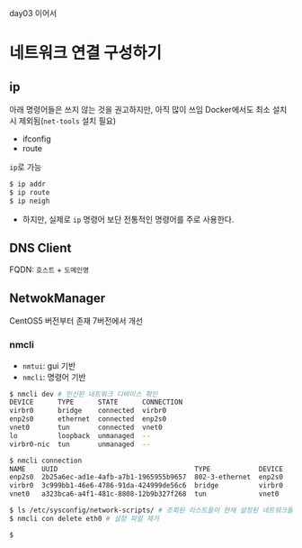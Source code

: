 day03 이어서

# 네트워크 연결 구성하기

## ip

아래 명령어들은 쓰지 않는 것을 권고하지만, 아직 많이 쓰임
Docker에서도 최소 설치 시 제외됨(`net-tools` 설치 필요)
- ifconfig
- route

`ip`로 가능
```bash
$ ip addr
$ ip route
$ ip neigh
```
- 하지만, 실제로 `ip` 명령어 보단 전통적인 명령어를 주로 사용한다.

## DNS Client
FQDN: `호스트` + `도메인명`

## NetwokManager
CentOS5 버전부터 존재
7버전에서 개선

### nmcli
- `nmtui`: gui 기반
- `nmcli`: 명령어 기반

```bash
$ nmcli dev # 인신된 네트워크 디바이스 확인
DEVICE      TYPE      STATE      CONNECTION 
virbr0      bridge    connected  virbr0     
enp2s0      ethernet  connected  enp2s0     
vnet0       tun       connected  vnet0      
lo          loopback  unmanaged  --         
virbr0-nic  tun       unmanaged  --  

$ nmcli connection 
NAME    UUID                                  TYPE            DEVICE 
enp2s0  2b25a6ec-ad1e-4afb-a7b1-1965955b9657  802-3-ethernet  enp2s0 
virbr0  3c999bb1-46e6-4786-91da-424999de56c6  bridge          virbr0 
vnet0   a323bca6-a4f1-481c-8808-12b9b327f268  tun             vnet0  

$ ls /etc/sysconfig/network-scripts/ # 조회된 리스트들이 현재 설정된 네트워크들
$ nmcli con delete eth0 # 설정 파일 제거

$
```

<!--stackedit_data:
eyJoaXN0b3J5IjpbODY4ODAwOTM3LDIzOTYzMTM0MywtMTYyMD
A2NzQ0LC04NDkyNzU1MjAsMTM2MDY1ODAxNywtMjA4ODc0NjYx
Ml19
-->